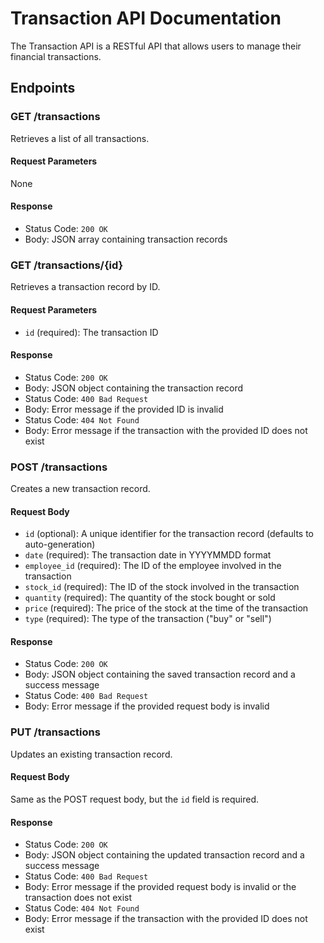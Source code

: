 # Transaction API Documentation

The Transaction API is a RESTful API that allows users to manage their financial transactions.

## Endpoints

### GET /transactions

Retrieves a list of all transactions.

#### Request Parameters

None

#### Response

* Status Code: `200 OK`
 * Body: JSON array containing transaction records

### GET /transactions/{id}

Retrieves a transaction record by ID.

#### Request Parameters

* `id` (required): The transaction ID

#### Response

* Status Code: `200 OK`
 * Body: JSON object containing the transaction record
* Status Code: `400 Bad Request`
 * Body: Error message if the provided ID is invalid
* Status Code: `404 Not Found`
 * Body: Error message if the transaction with the provided ID does not exist

### POST /transactions

Creates a new transaction record.

#### Request Body

* `id` (optional): A unique identifier for the transaction record (defaults to auto-generation)
* `date` (required): The transaction date in YYYYMMDD format
* `employee_id` (required): The ID of the employee involved in the transaction
* `stock_id` (required): The ID of the stock involved in the transaction
* `quantity` (required): The quantity of the stock bought or sold
* `price` (required): The price of the stock at the time of the transaction
* `type` (required): The type of the transaction ("buy" or "sell")

#### Response

* Status Code: `200 OK`
 * Body: JSON object containing the saved transaction record and a success message
* Status Code: `400 Bad Request`
 * Body: Error message if the provided request body is invalid

### PUT /transactions

Updates an existing transaction record.

#### Request Body

Same as the POST request body, but the `id` field is required.

#### Response

* Status Code: `200 OK`
 * Body: JSON object containing the updated transaction record and a success message
* Status Code: `400 Bad Request`
 * Body: Error message if the provided request body is invalid or the transaction does not exist
* Status Code: `404 Not Found`
 * Body: Error message if the transaction with the provided ID does not exist
